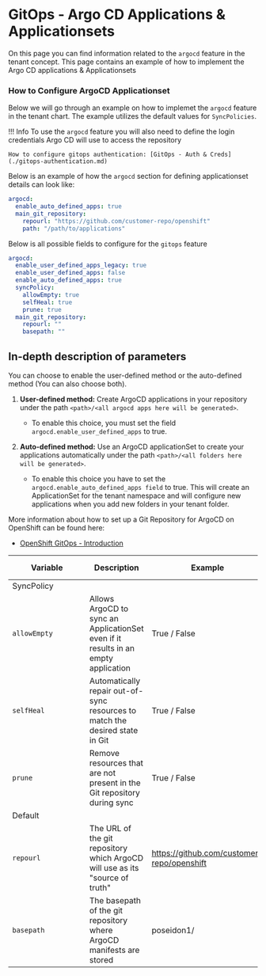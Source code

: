 # GitOps - Argo CD Applications & Applicationsets

On this page you can find information related to the `argocd` feature in the tenant concept. This page contains an example of how to implement the Argo CD applications & Applicationsets

### How to Configure ArgoCD Applicationset

Below we will go through an example on how to implemet the `argocd` feature in the tenant chart. The example utilizes the default values for `SyncPolicies`.

!!! Info
    To use the `argocd` feature you will also need to define the login credentials Argo CD will use to access the repository

    How to configure gitops authentication: [GitOps - Auth & Creds](./gitops-authentication.md)


Below is an example of how the `argocd` section for defining applicationset details can look like:

```yaml
argocd:
  enable_auto_defined_apps: true
  main_git_repository:
    repourl: "https://github.com/customer-repo/openshift" 
    path: "/path/to/applications"

```

Below is all possible fields to configure for the `gitops` feature

```yaml
argocd:
  enable_user_defined_apps_legacy: true
  enable_user_defined_apps: false
  enable_auto_defined_apps: true
  syncPolicy:
    allowEmpty: true
    selfHeal: true
    prune: true
  main_git_repository:
    repourl: "" 
    basepath: ""
```

## In-depth description of parameters

You can choose to enable the user-defined method or the auto-defined method (You can also choose both).

1. **User-defined method:** Create ArgoCD applications in your repository under the path `<path>/<all argocd apps here will be generated>`.
    - To enable this choice, you must set the field `argocd.enable_user_defined_apps` to true.

2. **Auto-defined method:** Use an ArgoCD applicationSet to create your applications automatically under the path `<path>/<all folders here will be generated>`.
    
    - To enable this choice you have to set the  `argocd.enable_auto_defined_apps field` to true. This will create an ApplicationSet for the tenant namespace and will configure new applications when you add new folders in your tenant folder.

More information about how to set up a Git Repository for ArgoCD on OpenShift can be found here:

* [OpenShift GitOps - Introduction](../../../About%20Container-Platform-as-a-Service/Service%20Breakdown/GitOps/Introduction-GitOps.md) 

| <div style="width:140px">**Variable**</div>         | **Description**                                                                                                     | **Example**                                | **Type**                  | **Default Value**  |
|----------------------|---------------------------------------------------------------------------------------------------------------------|--------------------------------------------|---------------------------|------------|
| SyncPolicy              |                                                                                                                     |                                            |                           |
| `allowEmpty`            | Allows ArgoCD to sync an ApplicationSet even if it results in an empty application                               | True / False | Boolean                    | true |
| `selfHeal`            | Automatically repair out-of-sync resources to match the desired state in Git                                        | True / False | Boolean                    | true |
| `prune`           | Remove resources that are not present in the Git repository during sync                                                | True / False                                 | Boolean                    | true |
| Default              |                                                                                                                     |                                            |                           |
| `repourl`            | The URL of the git repository which ArgoCD will use as its "source of truth"                                        | https://github.com/customer-repo/openshift | String                    | "" |
| `basepath`           | The basepath of the git repository where ArgoCD manifests are stored                                                | poseidon1/                                 | String                    | "" |
